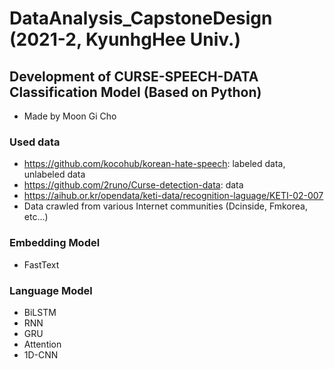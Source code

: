 # DataAnalysis_CapstoneDesign (2021-2, KyunhgHee Univ.)
## Development of CURSE-SPEECH-DATA Classification Model (Based on Python)
 * Made by Moon Gi Cho

### Used data
 * https://github.com/kocohub/korean-hate-speech: labeled data, unlabeled data
 * https://github.com/2runo/Curse-detection-data: data
 * https://aihub.or.kr/opendata/keti-data/recognition-laguage/KETI-02-007
 * Data crawled from various Internet communities (Dcinside, Fmkorea, etc...)

### Embedding Model
 * FastText

### Language Model
 * BiLSTM
 * RNN
 * GRU
 * Attention
 * 1D-CNN
